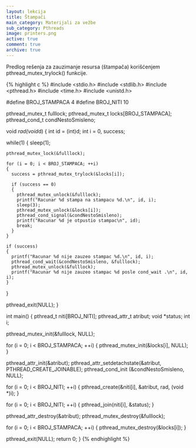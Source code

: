 ```yaml
---
layout: lekcija
title: Štampači
main_category: Materijali za vežbe
sub_category: Pthreads
image: printers.png
active: true
comment: true
archive: true
---
```


Predlog rešenja za zauzimanje resursa (štampača) korišćenjem pthread_mutex_trylock() funkcije.

{% highlight c %}
#include <stdio.h>
#include <stdlib.h>
#include <pthread.h>
#include <time.h>
#include <unistd.h>

#define BROJ_STAMPACA 4
#define BROJ_NITI 10

pthread_mutex_t fulllock;
pthread_mutex_t locks[BROJ_STAMPACA];
pthread_cond_t condNestoSmisleno;

void *rad(void*d)
{
  int id = (int)d;
  int i = 0, success;

  while(1)
  {
    sleep(1);

    pthread_mutex_lock(&fulllock);

    for (i = 0; i < BROJ_STAMPACA; ++i)
    {
      success = pthread_mutex_trylock(&locks[i]);

      if (success == 0)
      {
        pthread_mutex_unlock(&fulllock);
        printf("Racunar %d stampa na stampacu %d.\n", id, i);
        sleep(3);
        pthread_mutex_unlock(&locks[i]);
        pthread_cond_signal(&condNestoSmisleno);
        printf("Racunar %d je otpustio stampac\n", id);
        break;
      }
    }

    if (success)
    {
      printf("Racunar %d nije zauzeo stampac %d.\n", id, i);
      pthread_cond_wait(&condNestoSmisleno, &fulllock);
      pthread_mutex_unlock(&fulllock);
      printf("Racunar %d nije zauzeo stampac %d posle cond_wait .\n", id, i);
    }

  }

  pthread_exit(NULL);
}

int main()
{
  pthread_t niti[BROJ_NITI];
  pthread_attr_t atribut;
  void *status;
  int i;

  pthread_mutex_init(&fulllock, NULL);

  for (i = 0; i < BROJ_STAMPACA; ++i)
  {
    pthread_mutex_init(&locks[i], NULL);
  }

  pthread_attr_init(&atribut);
  pthread_attr_setdetachstate(&atribut, PTHREAD_CREATE_JOINABLE);
  pthread_cond_init (&condNestoSmisleno, NULL);

  for (i = 0; i < BROJ_NITI; ++i)
  {
    pthread_create(&niti[i], &atribut, rad, (void *)i);
  }

  for (i = 0; i < BROJ_NITI; ++i)
  {
    pthread_join(niti[i], &status);
  }

  pthread_attr_destroy(&atribut);
  pthread_mutex_destroy(&fulllock);

  for (i = 0; i < BROJ_STAMPACA; ++i)
  {
    pthread_mutex_destroy(&locks[i]);
  }

  pthread_exit(NULL);
  return 0;
}
{% endhighlight %}
